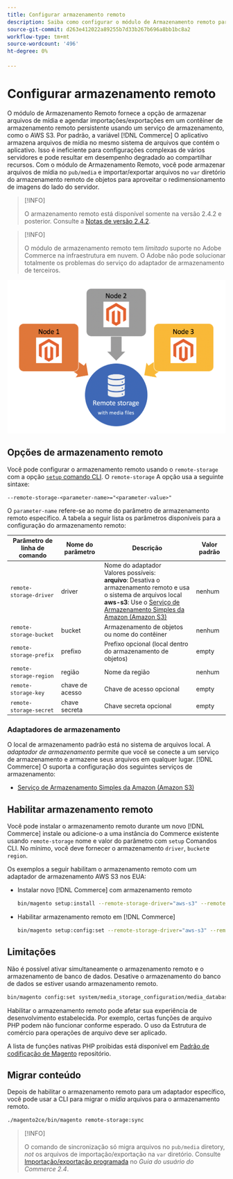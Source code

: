 ```yaml
---
title: Configurar armazenamento remoto
description: Saiba como configurar o módulo de Armazenamento remoto para o aplicativo comercial local.
source-git-commit: d263e412022a89255b7d33b267b696a8bb1bc8a2
workflow-type: tm+mt
source-wordcount: '496'
ht-degree: 0%

---
```


# Configurar armazenamento remoto

O módulo de Armazenamento Remoto fornece a opção de armazenar arquivos de mídia e agendar importações/exportações em um contêiner de armazenamento remoto persistente usando um serviço de armazenamento, como o AWS S3. Por padrão, a variável [!DNL Commerce] O aplicativo armazena arquivos de mídia no mesmo sistema de arquivos que contém o aplicativo. Isso é ineficiente para configurações complexas de vários servidores e pode resultar em desempenho degradado ao compartilhar recursos. Com o módulo de Armazenamento Remoto, você pode armazenar arquivos de mídia no `pub/media` e importar/exportar arquivos no `var` diretório do armazenamento remoto de objetos para aproveitar o redimensionamento de imagens do lado do servidor.

>[!INFO]
>
>O armazenamento remoto está disponível somente na versão 2.4.2 e posterior. Consulte a [Notas de versão 2.4.2](https://devdocs.magento.com/guides/v2.4/release-notes/open-source-2-4-2.html).

>[!INFO]
>
>O módulo de armazenamento remoto tem _limitado_ suporte no Adobe Commerce na infraestrutura em nuvem. O Adobe não pode solucionar totalmente os problemas do serviço do adaptador de armazenamento de terceiros.

![imagem do esquema](../../assets/configuration/remote-storage-schema.png)

## Opções de armazenamento remoto

Você pode configurar o armazenamento remoto usando o `remote-storage` com a opção [`setup` comando CLI][setup]. O `remote-storage` A opção usa a seguinte sintaxe:

```text
--remote-storage-<parameter-name>="<parameter-value>"
```

O `parameter-name` refere-se ao nome do parâmetro de armazenamento remoto específico. A tabela a seguir lista os parâmetros disponíveis para a configuração do armazenamento remoto:

| Parâmetro de linha de comando | Nome do parâmetro | Descrição | Valor padrão |
|--- |--- |--- |--- |
| `remote-storage-driver` | driver | Nome do adaptador<br>Valores possíveis:<br>**arquivo**: Desativa o armazenamento remoto e usa o sistema de arquivos local <br>**aws-s3**: Use o [Serviço de Armazenamento Simples da Amazon (Amazon S3)](remote-storage-aws-s3.md) | nenhum |
| `remote-storage-bucket` | bucket | Armazenamento de objetos ou nome do contêiner | nenhum |
| `remote-storage-prefix` | prefixo | Prefixo opcional (local dentro do armazenamento de objetos) | empty |
| `remote-storage-region` | região | Nome da região | nenhum |
| `remote-storage-key` | chave de acesso | Chave de acesso opcional | empty |
| `remote-storage-secret` | chave secreta | Chave secreta opcional | empty |

### Adaptadores de armazenamento

O local de armazenamento padrão está no sistema de arquivos local. A _adaptador de armazenamento_ permite que você se conecte a um serviço de armazenamento e armazene seus arquivos em qualquer lugar. [!DNL Commerce] O suporta a configuração dos seguintes serviços de armazenamento:

- [Serviço de Armazenamento Simples da Amazon (Amazon S3)](remote-storage-aws-s3.md)

## Habilitar armazenamento remoto

Você pode instalar o armazenamento remoto durante um novo [!DNL Commerce] instale ou adicione-o a uma instância do Commerce existente usando `remote-storage` nome e valor do parâmetro com `setup` Comandos CLI. No mínimo, você deve fornecer o armazenamento `driver`, `bucket`e `region`.

Os exemplos a seguir habilitam o armazenamento remoto com um adaptador de armazenamento AWS S3 nos EUA:

- Instalar novo [!DNL Commerce] com armazenamento remoto

   ```bash
   bin/magento setup:install --remote-storage-driver="aws-s3" --remote-storage-bucket="myBucket" --remote-storage-region="us-east-1"
   ```

- Habilitar armazenamento remoto em [!DNL Commerce]

   ```bash
   bin/magento setup:config:set --remote-storage-driver="aws-s3" --remote-storage-bucket="myBucket" --remote-storage-region="us-east-1"
   ```

## Limitações

Não é possível ativar simultaneamente o armazenamento remoto e o armazenamento de banco de dados. Desative o armazenamento do banco de dados se estiver usando armazenamento remoto.

```bash
bin/magento config:set system/media_storage_configuration/media_database 0
```

Habilitar o armazenamento remoto pode afetar sua experiência de desenvolvimento estabelecida. Por exemplo, certas funções de arquivo PHP podem não funcionar conforme esperado. O uso da Estrutura de comércio para operações de arquivo deve ser aplicado.

A lista de funções nativas PHP proibidas está disponível em [Padrão de codificação de Magento] repositório.

## Migrar conteúdo

Depois de habilitar o armazenamento remoto para um adaptador específico, você pode usar a CLI para migrar o _mídia_ arquivos para o armazenamento remoto.

```bash
./magento2ce/bin/magento remote-storage:sync
```

>[!INFO]
>
>O comando de sincronização só migra arquivos no `pub/media` diretory, _not_ os arquivos de importação/exportação na `var` diretório. Consulte [Importação/exportação programada][import-export] no _Guia do usuário do Commerce 2.4_.

<!-- link definitions -->

[import-export]: https://docs.magento.com/user-guide/system/data-scheduled-import-export.html
[Padrão de codificação de Magento]: https://github.com/magento/magento-coding-standard/blob/develop/Magento2/Sniffs/Functions/DiscouragedFunctionSniff.php
[setup]: ../../installation/tutorials/deployment.md
